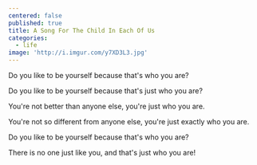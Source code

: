 ```yaml
---
centered: false
published: true
title: A Song For The Child In Each Of Us
categories:
  - life
image: 'http://i.imgur.com/y7XD3L3.jpg'
---
```

Do you like to be yourself
because that's who you are?

Do you like to be yourself
because that's just who you are?

You're not better 
than anyone else,
you're  just who you are.

You're not so different 
from anyone else,
you're  just exactly
who you are.

Do you like to be yourself
because that's who you are?

There is no one
just like you,
and that's just who you are!
